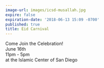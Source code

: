 ```yaml
---
image-url: images/icsd-musallah.jpg
expire: false
expiration-date: '2018-06-13 15:09 -0700'
published: true
title: Eid Carnival
---
```

Come Join the Celebration!  
June 16th  
11pm - 5pm  
at the Islamic Center of San Diego
